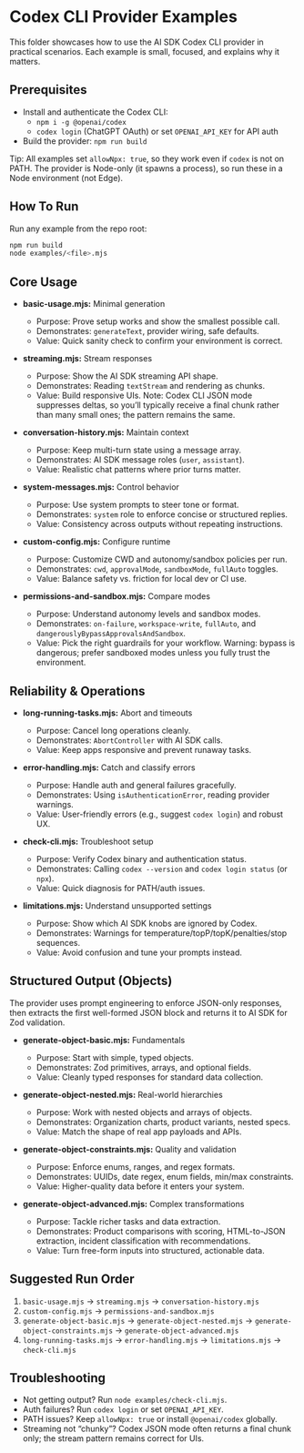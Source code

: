 # Codex CLI Provider Examples

This folder showcases how to use the AI SDK Codex CLI provider in practical scenarios. Each example is small, focused, and explains why it matters.

## Prerequisites

- Install and authenticate the Codex CLI:
  - `npm i -g @openai/codex`
  - `codex login` (ChatGPT OAuth) or set `OPENAI_API_KEY` for API auth
- Build the provider: `npm run build`

Tip: All examples set `allowNpx: true`, so they work even if `codex` is not on PATH. The provider is Node-only (it spawns a process), so run these in a Node environment (not Edge).

## How To Run

Run any example from the repo root:

```bash
npm run build
node examples/<file>.mjs
```

## Core Usage

- **basic-usage.mjs:** Minimal generation
  - Purpose: Prove setup works and show the smallest possible call.
  - Demonstrates: `generateText`, provider wiring, safe defaults.
  - Value: Quick sanity check to confirm your environment is correct.

- **streaming.mjs:** Stream responses
  - Purpose: Show the AI SDK streaming API shape.
  - Demonstrates: Reading `textStream` and rendering as chunks.
  - Value: Build responsive UIs. Note: Codex CLI JSON mode suppresses deltas, so you’ll typically receive a final chunk rather than many small ones; the pattern remains the same.

- **conversation-history.mjs:** Maintain context
  - Purpose: Keep multi-turn state using a message array.
  - Demonstrates: AI SDK message roles (`user`, `assistant`).
  - Value: Realistic chat patterns where prior turns matter.

- **system-messages.mjs:** Control behavior
  - Purpose: Use system prompts to steer tone or format.
  - Demonstrates: `system` role to enforce concise or structured replies.
  - Value: Consistency across outputs without repeating instructions.

- **custom-config.mjs:** Configure runtime
  - Purpose: Customize CWD and autonomy/sandbox policies per run.
  - Demonstrates: `cwd`, `approvalMode`, `sandboxMode`, `fullAuto` toggles.
  - Value: Balance safety vs. friction for local dev or CI use.

- **permissions-and-sandbox.mjs:** Compare modes
  - Purpose: Understand autonomy levels and sandbox modes.
  - Demonstrates: `on-failure`, `workspace-write`, `fullAuto`, and `dangerouslyBypassApprovalsAndSandbox`.
  - Value: Pick the right guardrails for your workflow. Warning: bypass is dangerous; prefer sandboxed modes unless you fully trust the environment.

## Reliability & Operations

- **long-running-tasks.mjs:** Abort and timeouts
  - Purpose: Cancel long operations cleanly.
  - Demonstrates: `AbortController` with AI SDK calls.
  - Value: Keep apps responsive and prevent runaway tasks.

- **error-handling.mjs:** Catch and classify errors
  - Purpose: Handle auth and general failures gracefully.
  - Demonstrates: Using `isAuthenticationError`, reading provider warnings.
  - Value: User-friendly errors (e.g., suggest `codex login`) and robust UX.

- **check-cli.mjs:** Troubleshoot setup
  - Purpose: Verify Codex binary and authentication status.
  - Demonstrates: Calling `codex --version` and `codex login status` (or `npx`).
  - Value: Quick diagnosis for PATH/auth issues.

- **limitations.mjs:** Understand unsupported settings
  - Purpose: Show which AI SDK knobs are ignored by Codex.
  - Demonstrates: Warnings for temperature/topP/topK/penalties/stop sequences.
  - Value: Avoid confusion and tune your prompts instead.

## Structured Output (Objects)

The provider uses prompt engineering to enforce JSON-only responses, then extracts the first well-formed JSON block and returns it to AI SDK for Zod validation.

- **generate-object-basic.mjs:** Fundamentals
  - Purpose: Start with simple, typed objects.
  - Demonstrates: Zod primitives, arrays, and optional fields.
  - Value: Cleanly typed responses for standard data collection.

- **generate-object-nested.mjs:** Real-world hierarchies
  - Purpose: Work with nested objects and arrays of objects.
  - Demonstrates: Organization charts, product variants, nested specs.
  - Value: Match the shape of real app payloads and APIs.

- **generate-object-constraints.mjs:** Quality and validation
  - Purpose: Enforce enums, ranges, and regex formats.
  - Demonstrates: UUIDs, date regex, enum fields, min/max constraints.
  - Value: Higher-quality data before it enters your system.

- **generate-object-advanced.mjs:** Complex transformations
  - Purpose: Tackle richer tasks and data extraction.
  - Demonstrates: Product comparisons with scoring, HTML-to-JSON extraction, incident classification with recommendations.
  - Value: Turn free-form inputs into structured, actionable data.

## Suggested Run Order

1. `basic-usage.mjs` → `streaming.mjs` → `conversation-history.mjs`
2. `custom-config.mjs` → `permissions-and-sandbox.mjs`
3. `generate-object-basic.mjs` → `generate-object-nested.mjs` → `generate-object-constraints.mjs` → `generate-object-advanced.mjs`
4. `long-running-tasks.mjs` → `error-handling.mjs` → `limitations.mjs` → `check-cli.mjs`

## Troubleshooting

- Not getting output? Run `node examples/check-cli.mjs`.
- Auth failures? Run `codex login` or set `OPENAI_API_KEY`.
- PATH issues? Keep `allowNpx: true` or install `@openai/codex` globally.
- Streaming not “chunky”? Codex JSON mode often returns a final chunk only; the stream pattern remains correct for UIs.
